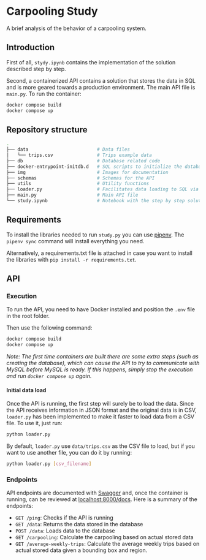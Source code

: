 # Carpooling Study

A brief analysis of the behavior of a carpooling system.

## Introduction

First of all, `stydy.ipynb` contains the implementation of the solution described step by step.

Second, a containerized API contains a solution that stores the data in SQL and is more geared towards a production environment. The main API file is `main.py`. To run the container:

```bash
docker compose build
docker compose up
```

## Repository structure

```bash
.
├── data                         # Data files
│   └── trips.csv                # Trips example data
├── db                           # Database related code
├── docker-entrypoint-initdb.d   # SQL scripts to initialize the database
├── img                          # Images for documentation
├── schemas                      # Schemas for the API
├── utils                        # Utility functions
├── loader.py                    # Facilitates data loading to SQL via API
├── main.py                      # Main API file
└── study.ipynb                  # Notebook with the step by step solution
```

## Requirements

To install the libraries needed to run `study.py` you can use [pipenv](https://pipenv.pypa.io/). The `pipenv sync` command will install everything you need.

Alternatively, a requirements.txt file is attached in case you want to install the libraries with `pip install -r requirements.txt`.

## API

### Execution

To run the API, you need to have Docker installed and position the `.env` file in the root folder.

Then use the following command:

```bash
docker compose build
docker compose up
```

_Note: The first time containers are built there are some extra steps (such as creating the database), which can cause the API to try to communicate with MySQL before MySQL is ready. If this happens, simply stop the execution and run `docker compose up` again._

#### Initial data load

Once the API is running, the first step will surely be to load the data. Since the API receives information in JSON format and the original data is in CSV, `loader.py` has been implemented to make it faster to load data from a CSV file. To use it, just run:

```bash
python loader.py
```

By default, `loader.py` use `data/trips.csv` as the CSV file to load, but if you want to use another file, you can do it by running:

```bash
python loader.py [csv_filename]
```

### Endpoints

API endpoints are documented with [Swagger](https://swagger.io/tools/swagger-ui/) and, once the container is running, can be reviewed at [localhost:8000/docs](http://localhost:8000/docs). Here is a summary of the endpoints:

- `GET /ping`: Checks if the API is running
- `GET /data`: Returns the data stored in the database
- `POST /data`: Loads data to the database
- `GET /carpooling`: Calculate the carpooling based on actual stored data
- `GET /average-weekly-trips`: Calculate the average weekly trips based on actual stored data given a bounding box and region.
